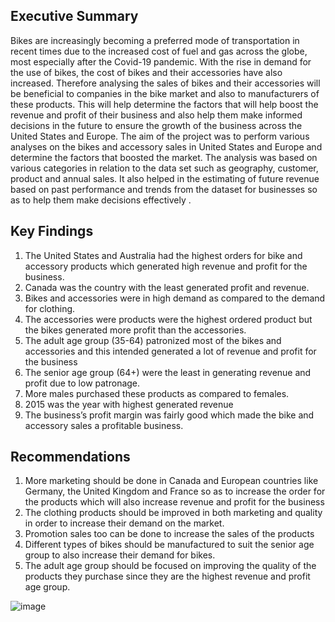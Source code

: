 ## **Executive Summary**

Bikes are increasingly becoming a preferred mode of transportation in recent times due to the increased cost of fuel and gas across the globe, most especially after the Covid-19 pandemic. 
With the rise in demand for the use of bikes, the cost of bikes and their accessories have also increased. Therefore analysing the sales of bikes and their accessories will be beneficial 
to companies in the bike market and also to manufacturers of these products. This will help determine the factors that will help boost the revenue and profit of their business and also 
help them make informed decisions in the future to ensure the growth of the business across the United States and Europe.
The aim of the project was to perform various analyses on the bikes and accessory sales in United States and Europe and determine the factors that boosted the market.
The analysis was based on various categories in relation to the data set such as geography, customer, product and annual sales. 
It also helped in the estimating of future revenue based on past performance and trends from the dataset for businesses so as to help them make decisions effectively .

## **Key Findings**
1. The United States and Australia had the highest orders for bike and accessory products which generated high revenue and profit for the business.
1. Canada was the country with the least generated profit and revenue.
1. Bikes and accessories were in high demand as compared to the demand for clothing.
1. The accessories were products were the highest ordered product but the bikes generated more profit than the accessories.
1. The adult age group (35-64) patronized most of the bikes and accessories and this intended generated a lot of revenue and profit for the business
1. The senior age group (64+) were the least in generating revenue and profit due to low patronage.
1. More males purchased these products as compared to females.
1. 2015 was the year with highest generated revenue
1. The business’s profit margin was fairly good which made the bike and accessory sales a profitable business.

## **Recommendations**
1. More marketing should be done in Canada and European countries like Germany, the United Kingdom and France so as to increase the order for the products which will also increase revenue and profit for the business
1. The clothing products should be improved in both marketing and quality in order to increase their demand on the market.
1. Promotion sales too can be done to increase the sales of the products
1. Different types of bikes should be manufactured to suit the senior age group to also increase their demand for bikes.
1. The adult age group should be focused on improving the quality of the products they purchase since they are the highest revenue and profit age group.

   
![image](https://github.com/Shirlsak/POWER-BI/assets/124059202/df0e4773-e5e8-42e2-9917-b5fe72cb1c98)

